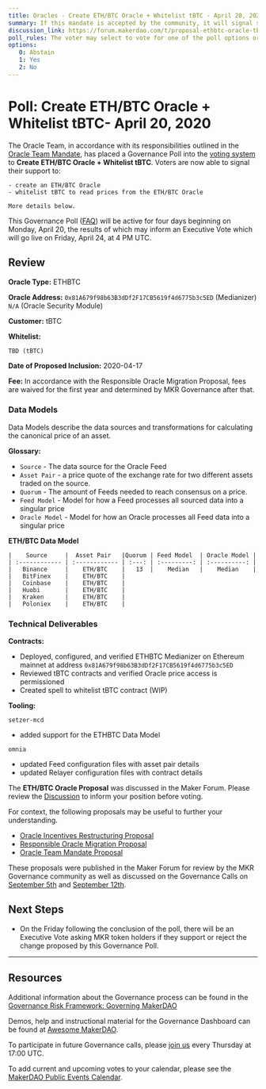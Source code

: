 ```yaml
---
title: Oracles - Create ETH/BTC Oracle + Whitelist tBTC - April 20, 2020
summary: If this mandate is accepted by the community, it will signal support for the proposal and for the general scope of the initiatives outlined in the proposal.
discussion_link: https://forum.makerdao.com/t/proposal-ethbtc-oracle-tbtc/2010/10
poll_rules: The voter may select to vote for one of the poll options or they may elect to abstain from the poll entirely
options:
   0: Abstain
   1: Yes
   2: No 
---
```

# Poll: Create ETH/BTC Oracle + Whitelist tBTC- April 20, 2020

The Oracle Team, in accordance with its responsibilities outlined in the [Oracle Team Mandate](https://forum.makerdao.com/t/mandate-oracle-teams/443), has placed a Governance Poll into the [voting system](https://vote.makerdao.com/polling) to **Create ETH/BTC Oracle + Whitelist tBTC**. Voters are now able to signal their support to:

	- create an ETH/BTC Oracle
	- whitelist tBTC to read prices from the ETH/BTC Oracle

	More details below.

This Governance Poll ([FAQ](https://community-development.makerdao.com/makerdao-scd-faqs/scd-faqs/governance)) will be active for four days beginning on Monday, April 20, the results of which may inform an Executive Vote which will go live on Friday, April 24, at 4 PM UTC.

## Review

**Oracle Type:** ETHBTC

**Oracle Address:**
 `0x81A679f98b63B3dDf2F17CB5619f4d6775b3c5ED` (Medianizer)
`N/A` (Oracle Security Module)

**Customer:** tBTC 

**Whitelist:** 

`TBD (tBTC)`

**Date of Proposed Inclusion:** 2020-04-17

**Fee:** In accordance with the Responsible Oracle Migration Proposal, fees are waived for the first year and determined by MKR Governance after that.

### Data Models

Data Models describe the data sources and transformations for calculating the canonical price of an asset.

**Glossary:**

- `Source` - The data source for the Oracle Feed
- `Asset Pair` -  a price quote of the exchange rate for two different assets traded on the source.
- `Quorum` - The amount of Feeds needed to reach consensus on a price.
- `Feed Model` - Model for how a Feed processes all sourced data into a singular price
- `Oracle Model` - Model for how an Oracle processes all Feed data into a singular price

**ETH/BTC Data Model**

    |    Source     |  Asset Pair   |Quorum | Feed Model  | Oracle Model |
    | :------------ | :------------ | :---: | :---------: | :----------: |
    |   Binance     |    ETH/BTC    |   13  |    Median   |    Median    |
    |   BitFinex    |    ETH/BTC    |
    |   Coinbase    |    ETH/BTC    |
    |   Huobi       |    ETH/BTC    |
    |   Kraken      |    ETH/BTC    |
    |   Poloniex    |    ETH/BTC    | 

### **Technical Deliverables**

**Contracts:**

- Deployed, configured, and verified ETHBTC Medianizer on Ethereum mainnet at address `0x81A679f98b63B3dDf2F17CB5619f4d6775b3c5ED`
- Reviewed tBTC contracts and verified Oracle price access is permissioned
- Created spell to whitelist tBTC contract (WIP)

**Tooling:**

`setzer-mcd` 
- added support for the ETHBTC Data Model

`omnia` 
- updated Feed configuration files with asset pair details
- updated Relayer configuration files with contract details

The **ETH/BTC Oracle Proposal** was discussed in the Maker Forum. Please review the [Discussion](https://forum.makerdao.com/t/proposal-ethbtc-oracle-tbtc/2010) to inform your position before voting.

For context, the following proposals may be useful to further your understanding.
- [Oracle Incentives Restructuring Proposal](https://forum.makerdao.com/t/proposal-oracles-incentives-restructuring/476/11)
- [Responsible Oracle Migration Proposal](https://forum.makerdao.com/t/proposal-responsible-oracle-migration/509/5)
- [Oracle Team Mandate Proposal](https://forum.makerdao.com/t/mandate-oracle-teams/443)

These proposals were published in the Maker Forum for review by the MKR Governance community as well as discussed on the Governance Calls on [September 5th](https://www.youtube.com/watch?v=7jKNv8DMxmQ&t=2356) and [September 12th](https://www.youtube.com/watch?v=gqVnwOL42hQ). 


## Next Steps

- On the Friday following the conclusion of the poll, there will be an Executive Vote asking MKR token holders if they support or reject the change proposed by this Governance Poll.

---

## Resources

Additional information about the Governance process can be found in the [Governance Risk Framework: Governing MakerDAO](https://community-development.makerdao.com/governance/governance-risk-framework)

Demos, help and instructional material for the Governance Dashboard can be found at [Awesome MakerDAO](https://awesome.makerdao.com/#voting).

To participate in future Governance calls, please [join us](https://community-development.makerdao.com/governance/governance-and-risk-meetings) every Thursday at 17:00 UTC.

To add current and upcoming votes to your calendar, please see the [MakerDAO Public Events Calendar](https://calendar.google.com/calendar/embed?src=makerdao.com_3efhm2ghipksegl009ktniomdk%40group.calendar.google.com&ctz=America%2FLos_Angeles).
